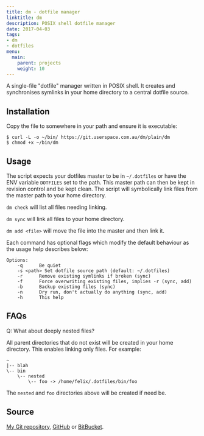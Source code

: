 ```yaml
---
title: dm - dotfile manager
linktitle: dm
description: POSIX shell dotfile manager
date: 2017-04-03
tags:
- dm
- dotfiles
menu:
  main:
    parent: projects
    weight: 10
---
```


A single-file "dotfile" manager written in POSIX shell. It creates and
synchronises symlinks in your home directory to a central dotfile source.

<!--more-->

## Installation

Copy the file to somewhere in your path and ensure it is executable:

    $ curl -L -o ~/bin/ https://git.userspace.com.au/dm/plain/dm
    $ chmod +x ~/bin/dm

## Usage

The script expects your dotfiles master to be in `~/.dotfiles` or have the ENV
variable `DOTFILES` set to the path. This master path can then be kept in
revision control and be kept clean. The script will symbolically link files
from the master path to your home directory.

`dm check` will list all files needing linking.

`dm sync` will link all files to your home directory.

`dm add <file>` will move the file into the master and then link it.

Each command has optional flags which modify the default behaviour as the usage
help describes below:

    Options:
        -q      Be quiet
        -s <path> Set dotfile source path (default: ~/.dotfiles)
        -r      Remove existing symlinks if broken (sync)
        -f      Force overwriting existing files, implies -r (sync, add)
        -b      Backup existing files (sync)
        -n      Dry run, don't actually do anything (sync, add)
        -h      This help

## FAQs

Q: What about deeply nested files?

All parent directories that do not exist will be created in your home
directory.  This enables linking only files. For example:


    ~
    |-- blah
    \-- bin
        \-- nested
	        \-- foo -> /home/felix/.dotfiles/bin/foo

The `nested` and `foo` directories above will be created if need be.

## Source

[My Git repository](http://git.userspace.com.au/dm),
[GitHub](https://github.com/felix/dm) or
[BitBucket](https://bitbucket.org/xilef/dm).
